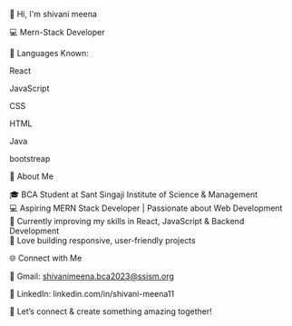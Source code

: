 👋 Hi, I'm shivani meena

💻 Mern-Stack Developer 

🔧 Languages Known:

React 

JavaScript 

CSS 

HTML 

Java 

bootstreap


🎯 About Me

🎓 BCA Student at Sant Singaji Institute of Science & Management  
💻 Aspiring MERN Stack Developer | Passionate about Web Development  
🌱 Currently improving my skills in React, JavaScript & Backend Development  
🚀 Love building responsive, user-friendly projects  

🌐 Connect with Me
  
🔗 Gmail: shivanimeena.bca2023@ssism.org

🔗 LinkedIn: linkedin.com/in/shivani-meena11

💬 Let’s connect & create something amazing together!


